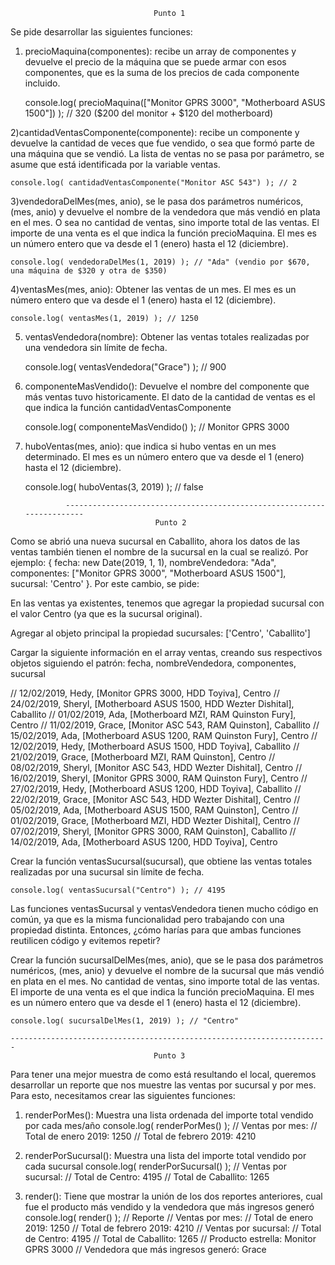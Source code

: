                                    Punto 1

Se pide desarrollar las siguientes funciones:

1) precioMaquina(componentes): recibe un array de componentes y devuelve el precio de la máquina que se puede armar con esos componentes, que es la suma de los precios de cada componente incluido.

    console.log( precioMaquina(["Monitor GPRS 3000", "Motherboard ASUS 1500"]) ); // 320 ($200 del monitor + $120 del motherboard)

2)cantidadVentasComponente(componente): recibe un componente y devuelve la cantidad de veces que fue vendido, o sea que formó parte de una máquina que se vendió. La lista de ventas no se pasa por parámetro, se asume que está identificada por la variable ventas.

    console.log( cantidadVentasComponente("Monitor ASC 543") ); // 2

3)vendedoraDelMes(mes, anio), se le pasa dos parámetros numéricos, (mes, anio) y devuelve el nombre de la vendedora que más vendió en plata en el mes. O sea no cantidad de ventas, sino importe total de las ventas. El importe de una venta es el que indica la función precioMaquina. El mes es un número entero que va desde el 1 (enero) hasta el 12 (diciembre).

    console.log( vendedoraDelMes(1, 2019) ); // "Ada" (vendio por $670, una máquina de $320 y otra de $350)

4)ventasMes(mes, anio): Obtener las ventas de un mes. El mes es un número entero que va desde el 1 (enero) hasta el 12 (diciembre).

    console.log( ventasMes(1, 2019) ); // 1250

5) ventasVendedora(nombre): Obtener las ventas totales realizadas por una vendedora sin límite de fecha.

    console.log( ventasVendedora("Grace") ); // 900

6) componenteMasVendido(): Devuelve el nombre del componente que más ventas tuvo historicamente. El dato de la cantidad de ventas es el que indica la función cantidadVentasComponente

    console.log( componenteMasVendido() ); // Monitor GPRS 3000

7) huboVentas(mes, anio): que indica si hubo ventas en un mes determinado. El mes es un número entero que va desde el 1 (enero) hasta el 12 (diciembre).

    console.log( huboVentas(3, 2019) ); // false

                -----------------------------------------------------------------------
                                    Punto 2

Como se abrió una nueva sucursal en Caballito, ahora los datos de las ventas también tienen el nombre de la sucursal en la cual se realizó. Por ejemplo: { fecha: new Date(2019, 1, 1), nombreVendedora: "Ada", componentes: ["Monitor GPRS 3000", "Motherboard ASUS 1500"], sucursal: 'Centro' }. Por este cambio, se pide:

En las ventas ya existentes, tenemos que agregar la propiedad sucursal con el valor Centro (ya que es la sucursal original).

Agregar al objeto principal la propiedad sucursales: ['Centro', 'Caballito']

Cargar la siguiente información en el array ventas, creando sus respectivos objetos siguiendo el patrón: fecha, nombreVendedora, componentes, sucursal

// 12/02/2019, Hedy, [Monitor GPRS 3000, HDD Toyiva], Centro
// 24/02/2019, Sheryl, [Motherboard ASUS 1500, HDD Wezter Dishital], Caballito
// 01/02/2019, Ada, [Motherboard MZI, RAM Quinston Fury], Centro
// 11/02/2019, Grace, [Monitor ASC 543, RAM Quinston], Caballito
// 15/02/2019, Ada, [Motherboard ASUS 1200, RAM Quinston Fury], Centro
// 12/02/2019, Hedy, [Motherboard ASUS 1500, HDD Toyiva], Caballito
// 21/02/2019, Grace, [Motherboard MZI, RAM Quinston], Centro
// 08/02/2019, Sheryl, [Monitor ASC 543, HDD Wezter Dishital], Centro
// 16/02/2019, Sheryl, [Monitor GPRS 3000, RAM Quinston Fury], Centro
// 27/02/2019, Hedy, [Motherboard ASUS 1200, HDD Toyiva], Caballito
// 22/02/2019, Grace, [Monitor ASC 543, HDD Wezter Dishital], Centro
// 05/02/2019, Ada, [Motherboard ASUS 1500, RAM Quinston], Centro
// 01/02/2019, Grace, [Motherboard MZI, HDD Wezter Dishital], Centro
// 07/02/2019, Sheryl, [Monitor GPRS 3000, RAM Quinston], Caballito
// 14/02/2019, Ada, [Motherboard ASUS 1200, HDD Toyiva], Centro

Crear la función ventasSucursal(sucursal), que obtiene las ventas totales realizadas por una sucursal sin límite de fecha.

    console.log( ventasSucursal("Centro") ); // 4195

Las funciones ventasSucursal y ventasVendedora tienen mucho código en común, ya que es la misma funcionalidad pero trabajando con una propiedad distinta. Entonces, ¿cómo harías para que ambas funciones reutilicen código y evitemos repetir?

Crear la función sucursalDelMes(mes, anio), que se le pasa dos parámetros numéricos, (mes, anio) y devuelve el nombre de la sucursal que más vendió en plata en el mes. No cantidad de ventas, sino importe total de las ventas. El importe de una venta es el que indica la función precioMaquina. El mes es un número entero que va desde el 1 (enero) hasta el 12 (diciembre).

    console.log( sucursalDelMes(1, 2019) ); // "Centro"

    -----------------------------------------------------------------------
                                    Punto 3

Para tener una mejor muestra de como está resultando el local, queremos desarrollar un reporte que nos muestre las ventas por sucursal y por mes. Para esto, necesitamos crear las siguientes funciones:

1) renderPorMes(): Muestra una lista ordenada del importe total vendido por cada mes/año
console.log( renderPorMes() );
    // Ventas por mes:
    //   Total de enero 2019: 1250
    //   Total de febrero 2019: 4210

2) renderPorSucursal(): Muestra una lista del importe total vendido por cada sucursal
    console.log( renderPorSucursal() );
    // Ventas por sucursal:
    //   Total de Centro: 4195
    //   Total de Caballito: 1265

3) render(): Tiene que mostrar la unión de los dos reportes anteriores, cual fue el producto más vendido y la vendedora que más ingresos generó
    console.log( render() );
    // Reporte
    // Ventas por mes:
    //   Total de enero 2019: 1250
    //   Total de febrero 2019: 4210
    // Ventas por sucursal:
    //   Total de Centro: 4195
    //   Total de Caballito: 1265
    // Producto estrella: Monitor GPRS 3000
    // Vendedora que más ingresos generó: Grace
